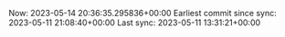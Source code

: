 Now: 2023-05-14 20:36:35.295836+00:00 Earliest commit since sync: 2023-05-11 21:08:40+00:00 Last sync: 2023-05-11 13:31:21+00:00
